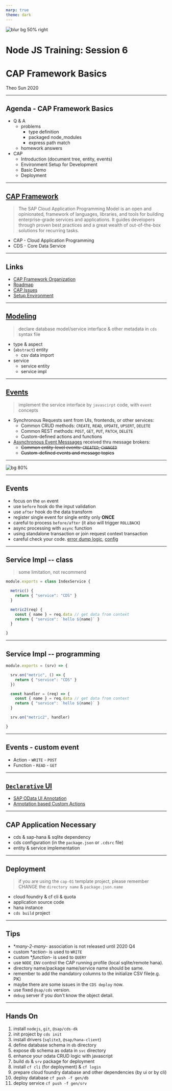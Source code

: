 ```yaml
---
marp: true
theme: dark
---
```


![blur bg 50% right](https://res.cloudinary.com/digf90pwi/image/upload/v1588562767/cap_r2hzvb.svg)

# Node JS Training: Session 6 

# CAP Framework Basics

Theo Sun
2020

---

## Agenda - CAP Framework Basics

- Q & A
  - problems
    - type definition
    - packaged node_modules
    - express path match
  - homework answers
- CAP
  - Introduction (document tree, entity, events)
  - Environment Setup for Development
  - Basic Demo
  - Deployment


---




## [CAP Framework](https://cap.cloud.sap/docs/about/)



> The SAP Cloud Application Programming Model is an open and opinionated, framework of languages, libraries, and tools for building enterprise-grade services and applications. It guides developers through proven best practices and a great wealth of out-of-the-box solutions for recurring tasks.

- CAP - Cloud Application Programming
- CDS - Core Data Service


---

## Links




- [CAP Framework Organization](https://github.wdf.sap.corp/cap)
- [Roadmap](https://github.wdf.sap.corp/cap/matters/projects/33#card-138161)
- [CAP Issues](https://github.wdf.sap.corp/cap/issues/issues)
- [Setup Environment](https://cap.cloud.sap/docs/get-started/)

---


## [Modeling](https://cap.cloud.sap/docs/guides/domain-models#about-domain-models)

> declare database model/service interface & other metadata in `cds` syntax file

- type & aspect
- (`abstract`) entity
  - csv data import
- service
  - service entity
  - service impl

---


## [Events](https://cap.cloud.sap/docs/guides/providing-services#handling-events)

> implement the service interface by `javascirpt` code, with `event` concepts

- Synchronous Requests sent from UIs, frontends, or other services:
  - Common CRUD methods: `CREATE`, `READ`, `UPDATE`, `UPSERT`, `DELETE`
  - Common REST methods: `POST`, `GET`, `PUT`, `PATCH`, `DELETE`
  - Custom-defined actions and functions 
- [Asynchronous Event Messsages](https://github.wdf.sap.corp/cap/issues/issues/4665?email_source=notifications&email_token=AAAFI7G4LUUNI6YQV4Z3QOLRPZVORA5CNFSM4ABNMMMKYY3PNVWWK3TUL52HS4DFVREXG43VMVBW63LNMVXHJKTDN5WW2ZLOORPWSZGOAAQKM6Y#issuecomment-2139771) received thru message brokers:
  - ~~Common entity-level events: `CREATED`, `CHANGED`~~
  - ~~Custom-defined events and message topics~~

---

![bg 80%](https://res.cloudinary.com/digf90pwi/image/upload/v1588570700/CAP-Events-Lifecycle_7_vm6xrg.png)

---

## Events



- focus on the `on` event
- use `before` hook do the input validation
- use `after` hook do the data transform
- register single event for single entity only **ONCE**
- careful to process `before/after` (it also will trigger `ROLLBACK`)
- async processing with `async` function
- using standalone transaction or join request context transaction
- careful check your code. [error dump logic](https://github.wdf.sap.corp/cdx/cds-services/blob/master/lib/adapter/odata-v4/handlers/error.js#L3), [config](https://github.wdf.sap.corp/CentralInvoices/workflow-service/blob/e2960467efc81687451f35b68e2b1229d52837e8/workflow-service/srv/WorkflowService.js#L113)

---

## Service Impl -- class

> some limitation, not recommend

```js
module.exports = class IndexService {

  metric() {
    return { "service": "CDS" }
  }

  metric2(req) {
    const { name } = req.data // get data from context
    return { "service": `hello ${name}` }
  }

}
```

---

## Service Impl -- programming



```js
module.exports = (srv) => {

  srv.on("metric", () => {
    return { "service": "CDS" }
  })

  const handler = (req) => {
    const { name } = req.data // get data from context
    return { "service": `hello ${name}` }
  }

  srv.on("metric2", handler)

}
```
---

## Events - custom event



- Action - `WRITE` - `POST`
- Function - `READ` - `GET`

---

## [`Declarative` UI](https://cap.cloud.sap/docs/guides/fiori/)



- [SAP OData UI Annotation](https://github.com/SAP/odata-vocabularies/blob/master/vocabularies/UI.md)
- [Annotation based Custom Actions](https://wiki.wdf.sap.corp/wiki/pages/viewpage.action?spaceKey=fioritech&title=Annotation+based+Custom+Actions)

--- 

## CAP Application Necessary



- cds & sap-hana & sqlite dependency
- cds configuration (in the `package.json` or `.cdsrc` file)
- entity & service implementation

---

## Deployment

> if you are using the `cap-01` template project, please remember CHANGE the `directory name` & `package.json.name` 

- cloud foundry & cf cli & quota
- application source code
- hana instance
- `cds build` project

---

## Tips



- **many-2-many*- association is not released until 2020 Q4
- custom **action*- is used to `WRITE`
- custom **function*- is used to `QUERY`
- use `NODE_ENV` control the CAP running profile (local sqlite/remote hana).
- directory name/package name/service name should be same.
- remember to add the mandatory columns to the initialize CSV file(e.g. PK)
- maybe there are some issues in the `CDS deploy` now.
- use fixed `@sap/cds` version.
- `debug` server if you don't know the object detail.


--- 

## Hands On



1. install `nodejs`, `git`, `@sap/cds-dk`
1. init project by `cds init`
1. install drivers (`sqlite3`, `@sap/hana-client`)
1. define database schema in `db` directory
1. expose db schema as odata in `svc` directory
1. enhance your odata CRUD logic with javascript
1. build `db` & `srv` package for deployment
1. install `cf cli` (for deployment) & `cf login`
1. prepare cloud foundry database and other dependencies (by ui or by cli)
1. deploy database `cf push -f gen/db`
1. deploy service `cf push -f gen/srv`
